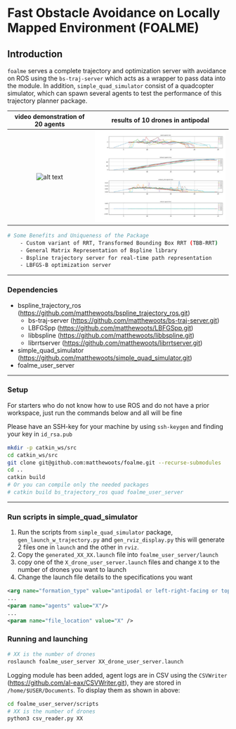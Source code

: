 # Fast Obstacle Avoidance on Locally Mapped Environment (FOALME)

## Introduction

`foalme` serves a complete trajectory and optimization server with avoidance on ROS using the `bs-traj-server` which acts as a wrapper to pass data into the module. In addition, `simple_quad_simulator` consist of a quadcopter simulator, which can spawn several agents to test the performance of this trajectory planner package.

| video demonstration of 20 agents | results of 10 drones in antipodal |
|:--:|:--:|
| ![alt text](media/foalme_20_drones_obs_anti1_w.gif) | ![alt text](media/10_antipodal_with_obs.jpg) |

```bash
# Some Benefits and Uniqueness of the Package
    - Custom variant of RRT, Transformed Bounding Box RRT (TBB-RRT)
    - General Matrix Representation of Bspline library
    - Bspline trajectory server for real-time path representation
    - LBFGS-B optimization server
```

---

### Dependencies
 
- bspline_trajectory_ros (https://github.com/matthewoots/bspline_trajectory_ros.git)
    - bs-traj-server (https://github.com/matthewoots/bs-traj-server.git)
    - LBFGSpp (https://github.com/matthewoots/LBFGSpp.git)
    - libbspline (https://github.com/matthewoots/libbspline.git)
    - librrtserver (https://github.com/matthewoots/librrtserver.git)
- simple_quad_simulator (https://github.com/matthewoots/simple_quad_simulator.git)
- foalme_user_server

---

### Setup

For starters who do not know how to use ROS and do not have a prior workspace, just run the commands below and all will be fine

Please have an SSH-key for your machine by using `ssh-keygen` and finding your key in `id_rsa.pub`
```bash
mkdir -p catkin_ws/src
cd catkin_ws/src
git clone git@github.com:matthewoots/foalme.git --recurse-submodules
cd ..
catkin build
# Or you can compile only the needed packages
# catkin build bs_trajectory_ros quad foalme_user_server
```

---

### Run scripts in simple_quad_simulator

1. Run the scripts from `simple_quad_simulator` package, `gen_launch_w_trajectory.py` and `gen_rviz_display.py` this will generate 2 files one in `launch` and the other in `rviz`.
2. Copy the `generated_XX_XX.launch` file into `foalme_user_server/launch`
3. copy one of the `X_drone_user_server.launch` files and change `X` to the number of drones you want to launch
4. Change the launch file details to the specifications you want
```xml
<arg name="formation_type" value="antipodal or left-right-facing or top-down-facing"/>
...
<param name="agents" value="X"/>
...
<param name="file_location" value="X" />
```

### Running and launching

```bash
# XX is the number of drones
roslaunch foalme_user_server XX_drone_user_server.launch
```

Logging module has been added, agent logs are in CSV using the `CSVWriter` (https://github.com/al-eax/CSVWriter.git), they are stored in `/home/$USER/Documents`. To display them as shown in above:

```bash
cd foalme_user_server/scripts
# XX is the number of drones
python3 csv_reader.py XX
```